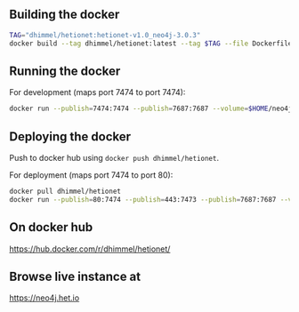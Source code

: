 ## Building the docker

```sh
TAG="dhimmel/hetionet:hetionet-v1.0_neo4j-3.0.3"
docker build --tag dhimmel/hetionet:latest --tag $TAG --file Dockerfile .
```

## Running the docker

For development (maps port 7474 to port 7474):

```sh
docker run --publish=7474:7474 --publish=7687:7687 --volume=$HOME/neo4j/hetionet-data:/data dhimmel/hetionet
```

## Deploying the docker

Push to docker hub using `docker push dhimmel/hetionet`.

For deployment (maps port 7474 to port 80):

```sh
docker pull dhimmel/hetionet
docker run --publish=80:7474 --publish=443:7473 --publish=7687:7687 --volume=$HOME/hetionet-data:/data --volume=$HOME/ssl:/var/lib/neo4j/certificates dhimmel/hetionet
```

## On docker hub

https://hub.docker.com/r/dhimmel/hetionet/

## Browse live instance at

https://neo4j.het.io
